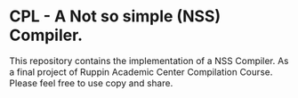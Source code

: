 # CPL - A Not so simple (NSS) Compiler.
<p style="font-size:16px;">
This repository contains the implementation of a NSS Compiler. As a final project of Ruppin Academic Center Compilation Course.
Please feel free to use copy and share.
